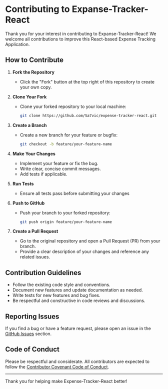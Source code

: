 # Contributing to Expanse-Tracker-React

Thank you for your interest in contributing to Expanse-Tracker-React! We welcome all contributions to improve this React-based Expense Tracking Application.

## How to Contribute

1. **Fork the Repository**
   - Click the "Fork" button at the top right of this repository to create your own copy.

2. **Clone Your Fork**
   - Clone your forked repository to your local machine:
     ```sh
     git clone https://github.com/Sa7vic/expense-tracker-react.git
     ```

3. **Create a Branch**
   - Create a new branch for your feature or bugfix:
     ```sh
     git checkout -b feature/your-feature-name
     ```

4. **Make Your Changes**
   - Implement your feature or fix the bug.
   - Write clear, concise commit messages.
   - Add tests if applicable.

5. **Run Tests**
   - Ensure all tests pass before submitting your changes

6. **Push to GitHub**
   - Push your branch to your forked repository:
     ```sh
     git push origin feature/your-feature-name
     ```

7. **Create a Pull Request**
   - Go to the original repository and open a Pull Request (PR) from your branch.
   - Provide a clear description of your changes and reference any related issues.

## Contribution Guidelines
- Follow the existing code style and conventions.
- Document new features and update documentation as needed.
- Write tests for new features and bug fixes.
- Be respectful and constructive in code reviews and discussions.

## Reporting Issues
If you find a bug or have a feature request, please open an issue in the [GitHub Issues](https://github.com/sa7vic/expense-tracker-react/issues) section.

## Code of Conduct
Please be respectful and considerate. All contributors are expected to follow the [Contributor Covenant Code of Conduct](https://www.contributor-covenant.org/version/2/1/code_of_conduct/).

---

Thank you for helping make Expense-Tracker-React better!
